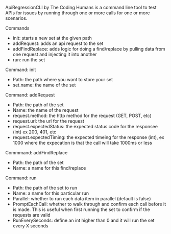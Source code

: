 ApiRegressionCLI by The Coding Humans is a command line tool to test APIs for issues by running through one or more calls for one or more scenarios.

Commands
- init: starts a new set at the given path
- addRequest: adds an api request to the set
- addFindReplace: adds logic for doing a find/replace by pulling data from one request and injecting it into another
- run: run the set

Command: init
- Path: the path where you want to store your set
- set.name: the name of the set

Command: addRequest
- Path: the path of the set
- Name: the name of the request
- request.method: the http method for the request (GET, POST, etc)
- request.url: the url for the request
- request.expectedStatus: the expected status code for the responsee (int) ex 200, 401, etc
- request.expectedTiming: the expected timeing for the response (int), ex 1000 where the expecation is that the call will take 1000ms or less

Commmand: addFindReplace
- Path: the path of the set
- Name: a name for this find/replace

Command: run
- Path: the path of the set to run
- Name: a name for this particular run
- Parallel: whether to run each data item in parallel (default is false)
- PromptEachCall: whether to walk through and confirm each call before it is made. This is useful when first running the set to confirm if the requests are valid
- RunEverySeconds: define an int higher than 0 and it will run the set every X seconds
